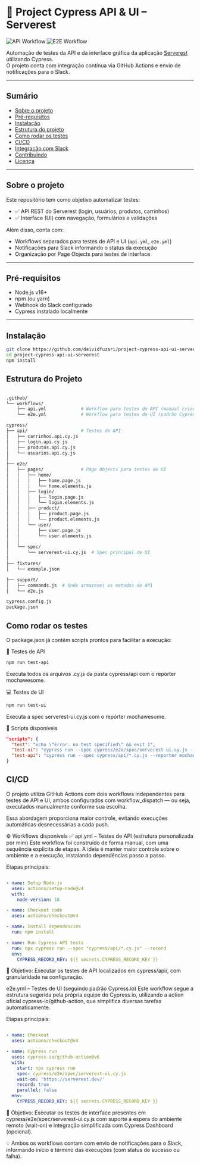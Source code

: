 # 🧪 Project Cypress API & UI – Serverest

![API Workflow](https://github.com/deividfuzari/project-cypress-api-ui-serverest/actions/workflows/api.yml/badge.svg)
![E2E Workflow](https://github.com/deividfuzari/project-cypress-api-ui-serverest/actions/workflows/e2e.yml/badge.svg)

Automação de testes da API e da interface gráfica da aplicação [Serverest](https://serverest.dev/) utilizando Cypress.  
O projeto conta com integração contínua via GitHub Actions e envio de notificações para o Slack.

---

## Sumário

- [Sobre o projeto](#sobre-o-projeto)
- [Pré-requisitos](#pré-requisitos)
- [Instalação](#instalação)
- [Estrutura do projeto](#estrutura-do-projeto)
- [Como rodar os testes](#como-rodar-os-testes)
- [CI/CD](#cicd)
- [Integração com Slack](#integração-com-slack)
- [Contribuindo](#contribuindo)
- [Licença](#licença)


---

## Sobre o projeto

Este repositório tem como objetivo automatizar testes:

- ✅ API REST do Serverest (login, usuários, produtos, carrinhos)
- ✅ Interface (UI) com navegação, formulários e validações

Além disso, conta com:

- Workflows separados para testes de API e UI (`api.yml`, `e2e.yml`)
- Notificações para Slack informando o status da execução
- Organização por Page Objects para testes de interface

---

## Pré-requisitos

- Node.js v16+
- npm (ou yarn)
- Webhook do Slack configurado
- Cypress instalado localmente

---

## Instalação

```bash
git clone https://github.com/deividfuzari/project-cypress-api-ui-serverest.git
cd project-cypress-api-ui-serverest
npm install
```

## Estrutura do Projeto

```bash

.github/
└── workflows/
    ├── api.yml             # Workflow para testes de API (manual criada por mim)
    └── e2e.yml             # Workflow para testes de UI (padrão Cypress.io)

cypress/
├── api/                    # Testes de API
│   ├── carrinhos.api.cy.js
│   ├── login.api.cy.js
│   ├── produtos.api.cy.js
│   └── usuarios.api.cy.js
│
├── e2e/
│   ├── pages/              # Page Objects para testes de UI
│   │   ├── home/
│   │   │   ├── home.page.js
│   │   │   └── home.elements.js
│   │   ├── login/
│   │   │   ├── login.page.js
│   │   │   └── login.elements.js
│   │   ├── product/
│   │   │   ├── product.page.js
│   │   │   └── product.elements.js
│   │   └── user/
│   │       ├── user.page.js
│   │       └── user.elements.js
│   │
│   └── spec/
│       └── serverest-ui.cy.js  # Spec principal de UI
│
├── fixtures/
│   └── example.json

├── support/
│   ├── commands.js  # Onde armazenei os metodos de API
│   └── e2e.js

cypress.config.js
package.json
```

## Como rodar os testes
O package.json já contém scripts prontos para facilitar a execução:

🔌 Testes de API
```bash
npm run test-api
```
Executa todos os arquivos .cy.js da pasta cypress/api com o repórter mochawesome.

💻 Testes de UI
```bash
npm run test-ui
```
Executa a spec serverest-ui.cy.js com o repórter mochawesome.

📂 Scripts disponíveis
```json
"scripts": {
  "test": "echo \"Error: no test specified\" && exit 1",
  "test-ui": "cypress run --spec cypress/e2e/spec/serverest-ui.cy.js --reporter mochawesome",
  "test-api": "cypress run --spec cypress/api/*.cy.js --reporter mochawesome"
}
```

## CI/CD

O projeto utiliza GitHub Actions com dois workflows independentes para testes de API e UI, ambos configurados com workflow_dispatch — ou seja, executados manualmente conforme sua escolha.

Essa abordagem proporciona maior controle, evitando execuções automáticas desnecessárias a cada push.

⚙️ Workflows disponíveis
✅ api.yml – Testes de API (estrutura personalizada por mim)
Este workflow foi construído de forma manual, com uma sequência explícita de etapas. A ideia é manter maior controle sobre o ambiente e a execução, instalando dependências passo a passo.

Etapas principais:

```yaml

- name: Setup Node.js
  uses: actions/setup-node@v4
  with:
    node-version: 18

- name: Checkout code
  uses: actions/checkout@v4

- name: Install dependencies
  run: npm install

- name: Run Cypress API tests
  run: npx cypress run --spec "cypress/api/*.cy.js" --record
  env:
    CYPRESS_RECORD_KEY: ${{ secrets.CYPRESS_RECORD_KEY }}
```
🔎 Objetivo: Executar os testes de API localizados em cypress/api/, com granularidade na configuração.

e2e.yml – Testes de UI (seguindo padrão Cypress.io)
Este workflow segue a estrutura sugerida pela própria equipe do Cypress.io, utilizando a action oficial cypress-io/github-action, que simplifica diversas tarefas automaticamente.

Etapas principais:

```yaml

- name: Checkout
  uses: actions/checkout@v4

- name: Cypress run
  uses: cypress-io/github-action@v6
  with:
    start: npx cypress run
    spec: cypress/e2e/spec/serverest-ui.cy.js
    wait-on: 'https://serverest.dev/'
    record: true
    parallel: false
  env:
    CYPRESS_RECORD_KEY: ${{ secrets.CYPRESS_RECORD_KEY }}
```
🔎 Objetivo: Executar os testes de interface presentes em cypress/e2e/spec/serverest-ui.cy.js com suporte a espera do ambiente remoto (wait-on) e integração simplificada com Cypress Dashboard (opcional).

💡 Ambos os workflows contam com envio de notificações para o Slack, informando início e término das execuções (com status de sucesso ou falha).

